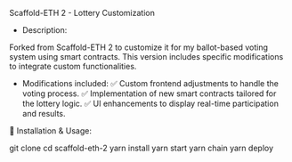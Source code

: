 Scaffold-ETH 2 - Lottery Customization

- Description:

Forked from Scaffold-ETH 2 to customize it for my ballot-based voting system using smart contracts. This version includes specific modifications to integrate custom functionalities.

- Modifications included:
✅ Custom frontend adjustments to handle the voting process.
✅ Implementation of new smart contracts tailored for the lottery logic.
✅ UI enhancements to display real-time participation and results.

📌 Installation & Usage:

git clone 
cd scaffold-eth-2
yarn install
yarn start
yarn chain
yarn deploy

